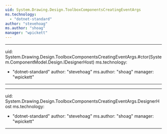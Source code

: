 ```yaml
---
uid: System.Drawing.Design.ToolboxComponentsCreatingEventArgs
ms.technology: 
  - "dotnet-standard"
author: "stevehoag"
ms.author: "shoag"
manager: "wpickett"
---
```


---
uid: System.Drawing.Design.ToolboxComponentsCreatingEventArgs.#ctor(System.ComponentModel.Design.IDesignerHost)
ms.technology: 
  - "dotnet-standard"
author: "stevehoag"
ms.author: "shoag"
manager: "wpickett"
---

---
uid: System.Drawing.Design.ToolboxComponentsCreatingEventArgs.DesignerHost
ms.technology: 
  - "dotnet-standard"
author: "stevehoag"
ms.author: "shoag"
manager: "wpickett"
---

